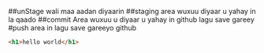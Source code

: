 ##unStage
wali maa aadan diyaarin
##staging area
wuxuu diyaar u yahay in la qaado
##commit Area
wuxuu u diyaar u yahay in github lagu save gareey
#push area
in lagu save gareeyo github

```html
<h1>hello world</h1>
```
